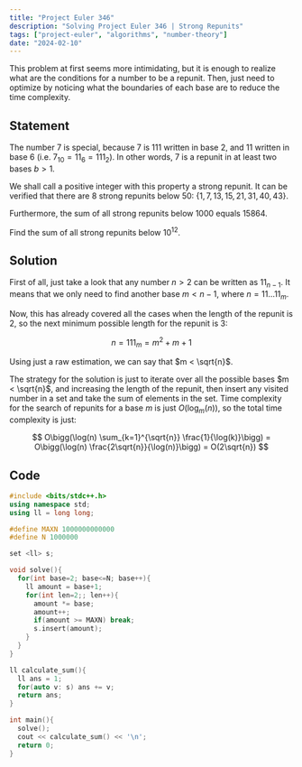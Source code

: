 ```yaml
---
title: "Project Euler 346"
description: "Solving Project Euler 346 | Strong Repunits"
tags: ["project-euler", "algorithms", "number-theory"]
date: "2024-02-10"
---
```


This problem at first seems more intimidating, but it is enough to realize what are the conditions for a number to be a repunit. Then, just need to optimize by noticing what the boundaries of each base are to reduce the time complexity.

## Statement

The number $7$ is special, because $7$ is $111$ written in base $2$, and $11$ written in base $6$ (i.e. $7 _{10} = 11 _{6} = 111 _{2}$). In other words, $7$ is a repunit in at least two bases $b>1$.

We shall call a positive integer with this property a strong repunit. It can be verified that there are $8$ strong repunits below $50$: {$1,7,13,15,21,31,40,43$}.

Furthermore, the sum of all strong repunits below $1000$ equals $15864$.

Find the sum of all strong repunits below  $10^{12}$.

## Solution

First of all, just take a look that any number $n > 2$ can be written as $11 _{n-1}$. It means that we only need to find another base $m < n-1$, where $n = 11\ldots 11 _{m}$.

Now, this has already covered all the cases when the length of the repunit is $2$, so the next minimum possible length for the repunit is $3$:

$$
n = 111_{m} = m^{2}+m+1
$$

Using just a raw estimation, we can say that $m < \sqrt{n}$.

The strategy for the solution is just to iterate over all the possible bases $m < \sqrt{n}$, and increasing the length of the repunit, then insert any visited number in a set and take the sum of elements in the set. Time complexity for the search of repunits for a base $m$ is just $O(\log_{m}(n))$, so the total time complexity is just:

$$
O\bigg(\log(n) \sum_{k=1}^{\sqrt{n}} \frac{1}{\log(k)}\bigg) = O\bigg(\log(n) \frac{2\sqrt{n}}{\log(n)}\bigg) = O(2\sqrt{n})
$$

## Code

```cpp
#include <bits/stdc++.h>
using namespace std;
using ll = long long;

#define MAXN 1000000000000
#define N 1000000

set <ll> s;

void solve(){
  for(int base=2; base<=N; base++){
    ll amount = base+1;
    for(int len=2;; len++){
      amount *= base;
      amount++;
      if(amount >= MAXN) break;
      s.insert(amount);
    }
  }
}

ll calculate_sum(){
  ll ans = 1;
  for(auto v: s) ans += v;
  return ans;
}

int main(){
  solve();
  cout << calculate_sum() << '\n';
  return 0;
}
```